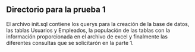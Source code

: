 ## Directorio para la prueba 1 ##

El archivo init.sql contiene los querys para la creación de la base de datos, las tablas Usuarios y Empleados, la populación de las tablas con la información proporcionada en el archivo de excel y finalmente las diferentes consultas que se solicitarón en la parte 1.